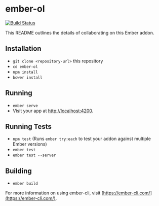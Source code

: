 # ember-ol

[![Build Status](https://travis-ci.org/bjornharrtell/ember-ol.svg?branch=master)](https://travis-ci.org/bjornharrtell/ember-ol.svg?branch=master)

This README outlines the details of collaborating on this Ember addon.

## Installation

* `git clone <repository-url>` this repository
* `cd ember-ol`
* `npm install`
* `bower install`

## Running

* `ember serve`
* Visit your app at [http://localhost:4200](http://localhost:4200).

## Running Tests

* `npm test` (Runs `ember try:each` to test your addon against multiple Ember versions)
* `ember test`
* `ember test --server`

## Building

* `ember build`

For more information on using ember-cli, visit [https://ember-cli.com/](https://ember-cli.com/).
